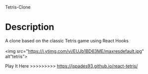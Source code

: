  Tetris-Clone

# Description

A clone based on the classic Tetris game using React Hooks
<br />
<br />
<img src="https://i.ytimg.com/vi/EUJb1BD63ME/maxresdefault.jpg" alt"tetris">


   Play It Here >>>>>>>>> https://jspades93.github.io/react-tetris/
   
